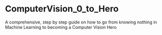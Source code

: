 # ComputerVision_0_to_Hero
A comprehensive, step by step guide on how to go from knowing nothing in Machine Learning to becoming a Computer Vision Hero
